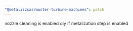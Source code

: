 ```yaml
---
"@metalizzsas/nuster-turbine-machines": patch
---
```


nozzle cleaning is enabled oly if metalization step is enabled
